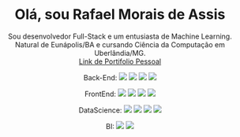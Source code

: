 <h1 align="center">Olá, sou Rafael Morais de Assis</h1>

<p align="center">
  Sou desenvolvedor Full-Stack e um entusiasta de Machine Learning. Natural de Eunápolis/BA e cursando Ciência da Computação em Uberlândia/MG.
<br/>
  <a href="https://rafanthx13.github.io/">Link de Portifolio Pessoal</a>
</p>

<!-- Find more symbols: https://tech-blog.s-yoshiki.com/entry/150 -->

<p align="center">
  Back-End:
  <img src="https://img.shields.io/badge/-Java-e43b2e.svg?logo=java&style=flat-square"/>
  <img src="https://img.shields.io/badge/-Spring-f7f7f7.svg?logo=spring&style=flat-square"/>
  <img src="https://img.shields.io/badge/-Node.js-8bbe3d.svg?logo=node.js&style=flat-square&logoColor=white"/>
  <img src="https://img.shields.io/badge/-Django-092E20.svg?logo=django&style=flat-square"/>
  </p>
<p align="center">
  FrontEnd:
  <img src="https://img.shields.io/badge/-HTML5-E34F26?style=flat-square&logo=html5&logoColor=white" />
  <img src="https://img.shields.io/badge/-CSS3-1572B6?style=flat-square&logo=css3" />
  <img src="https://img.shields.io/badge/-JavaScript-black?style=flat-square&logo=javascript" />
  <img src="https://img.shields.io/badge/-Vue.js-336c69.svg?logo=vue.js&style=flat-square"/>
  </p>
  <p align="center">
  DataScience: 
  <img src="https://img.shields.io/badge/-Python-f7ca3e.svg?logo=python&style=flat-square">
  <img src="https://img.shields.io/badge/-Pandas-171f52.svg?logo=pandas&style=flat-square">
  <img src="https://img.shields.io/badge/-Kaggle-20BEFF.svg?logo=kaggle&style=flat-square&logoColor=white">
  <img src="https://img.shields.io/badge/-scikit--learn-f89a36.svg?logo=&style=flat-square">
  </p>
  <p align="center">
  BI: 
  <img src="https://img.shields.io/badge/-Power%20BI-f0c92d.svg?logo=power%20bi&style=flat-square&logoColor=black">
  <img src="https://img.shields.io/badge/-pentaho%20pdi-1f7ac2.svg?logo=&style=flat-square">
  </p>
  <p align="center">
  <!--
  Mobile:
  <img src="https://img.shields.io/badge/-Flutter-53c5f8.svg?logo=flutter&style=flat-square">
  -->
  </p>
  
</p>

<!-- Mais configurações :: https://github.com/anuraghazra/github-readme-stats -->
 <!--
 <div align="center">

![Rafael Morais de Assis github stats](https://github-readme-stats.vercel.app/api?username=rafanthx13&count_private=true&show_icons=true&theme=tokyonight)

[![Top Langs](https://github-readme-stats.vercel.app/api/top-langs/?username=rafanthx13&count_private=true&theme=tokyonight)](https://github.com/rafanthx13/github-readme-stats)

[![Readme Card](https://github-readme-stats.vercel.app/api/pin/?username=anuraghazra&repo=github-readme-stats)](https://github.com/anuraghazra/github-readme-stats)

   </div>
   -->
